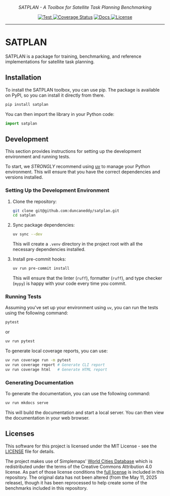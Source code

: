 <!-- <p align="center">
  <a href="https://github.com/duncaneddy/brahe/"><img src="https://raw.githubusercontent.com/duncaneddy/brahe/main/docs/pages/assets/logo-gold.png" alt="Brahe"></a>
</p> -->
<p align="center">
    <em>SATPLAN - A Toolbox for Satellite Task Planning Benchmarking</em>
</p>
<p align="center">
<a href="https://github.com/duncaneddy/satplan/actions/workflows/ci.yml" target="_blank">
    <img src="https://github.com/duncaneddy/satplan/actions/workflows/ci.yml/badge.svg" alt="Test">
</a>
<a href='https://coveralls.io/github/duncaneddy/satplan?branch=main'><img src='https://coveralls.io/repos/github/duncaneddy/satplan/badge.svg?branch=main' alt='Coverage Status' /></a>
<a href="https://duncaneddy.github.io/SATPLAN/index.html" target="_blank">
    <img src="https://img.shields.io/badge/docs-latest-blue.svg" alt="Docs">
</a>
<a href="https://github.com/duncaneddy/satplan/blob/main/LICENSE" target="_blank">
    <img src="https://img.shields.io/badge/License-MIT-green.svg", alt="License">
</a>
</p>

----

# SATPLAN

SATPLAN is a package for training, benchmarking, and reference implementations for satellite task planning.


## Installation

To install the SATPLAN toolbox, you can use pip. The package is available on PyPI, so you can install it directly from there.

```bash
pip install satplan
```

You can then import the library in your Python code:

```python
import satplan
```

## Development

This section provides instructions for setting up the development environment and running tests.

To start, we _STRONGLY_ recommend using [uv](https://docs.astral.sh/uv/) to manage your Python environment. This will ensure that you have the correct dependencies and versions installed.

### Setting Up the Development Environment

1. Clone the repository:

   ```bash
   git clone git@github.com:duncaneddy/satplan.git
   cd satplan
   ```

2. Sync package dependencies:

   ```bash
   uv sync --dev
   ```

   This will create a `.venv` directory in the project root with all the necessary dependencies installed.
   
3. Install pre-commit hooks:

   ```bash
   uv run pre-commit install
   ```
   
   This will ensure that the linter (`ruff`), formatter (`ruff`), and type checker (`mypy`) is happy with your code every time you commit.
   
### Running Tests

Assuming you've set up your environment using `uv`, you can run the tests using the following command:

```bash
pytest
```

or 

```bash
uv run pytest
```

To generate local coverage reports, you can use:

```bash
uv run coverage run -m pytest
uv run coverage report # Generate CLI report
uv run coverage html   # Generate HTML report
```

### Generating Documentation

To generate the documentation, you can use the following command:

```bash
uv run mkdocs serve
```

This will build the documentation and start a local server. You can then view the documentation in your web browser.

## Licenses

This software for this project is licensed under the MIT License - see the [LICENSE](LICENSE) file for details.

The project makes use of Simplemaps' [World Cities Database](https://simplemaps.com/data/world-cities) which is 
redistributed under the terms of the Creative Commons Attribution 4.0 license. As part of those license conditions
the [full license](licenses/simplemaps_license.txt) is included in this repository. The original data has not been
altered (from the May 11, 2025 release), though it has been reprocessed to help create some of the benchmarks
included in this repository.